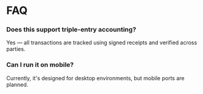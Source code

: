 # FAQ

### Does this support triple-entry accounting?

Yes — all transactions are tracked using signed receipts and verified across parties.

### Can I run it on mobile?

Currently, it's designed for desktop environments, but mobile ports are planned.
